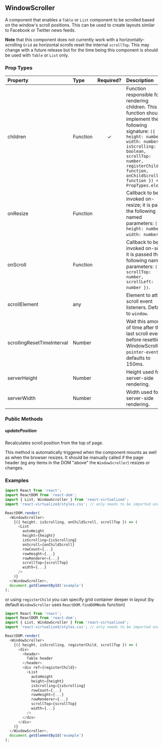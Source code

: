 WindowScroller
---------------

A component that enables a `Table` or `List` component to be scrolled based on the window's scroll positions.
This can be used to create layouts similar to Facebook or Twitter news feeds.

**Note** that this component does not currently work with a horizontally-scrolling `Grid` as horizontal scrolls reset the internal `scrollTop`.
This may change with a future release but for the time being this component is should be used with `Table` or `List` only.

### Prop Types
| Property | Type | Required? | Description |
|:---|:---|:---:|:---|
| children | Function | ✓ | Function responsible for rendering children. This function should implement the following signature: `({ height: number, width: number, isScrolling: boolean, scrollTop: number, registerChild: function, onChildScroll: function }) => PropTypes.element` |
| onResize | Function |  | Callback to be invoked on-resize; it is passed the following named parameters: `({ height: number, width: number })`. |
| onScroll | Function |  | Callback to be invoked on-scroll; it is passed the following named parameters: `({ scrollTop: number, scrollLeft: number })`. |
| scrollElement | any |  | Element to attach scroll event listeners. Defaults to `window`. |
| scrollingResetTimeInterval | Number |  | Wait this amount of time after the last scroll event before resetting WindowScroller `pointer-events`; defaults to 150ms. |
| serverHeight | Number |  | Height used for server-side rendering. |
| serverWidth | Number |  | Width used for server-side rendering. |

### Public Methods

##### updatePosition

Recalculates scroll position from the top of page.

This method is automatically triggered when the component mounts as well as when the browser resizes. It should be manually called if the page header (eg any items in the DOM "above" the `WindowScroller`) resizes or changes.

### Examples

```javascript
import React from 'react';
import ReactDOM from 'react-dom';
import { List, WindowScroller } from 'react-virtualized';
import 'react-virtualized/styles.css'; // only needs to be imported once

ReactDOM.render(
  <WindowScroller>
    {({ height, isScrolling, onChildScroll, scrollTop }) => (
      <List
        autoHeight
        height={height}
        isScrolling={isScrolling}
        onScroll={onChildScroll}
        rowCount={...}
        rowHeight={...}
        rowRenderer={...}
        scrollTop={scrollTop}
        width={...}
      />
    )}
  </WindowScroller>,
  document.getElementById('example')
);
```

or using `registerChild` you can specify grid container deeper in layout (by default `WindowScroller` uses `ReactDOM.findDOMNode` function)

```javascript
import React from 'react';
import ReactDOM from 'react-dom';
import { List, WindowScroller } from 'react-virtualized';
import 'react-virtualized/styles.css'; // only needs to be imported once

ReactDOM.render(
  <WindowScroller>
    {({ height, isScrolling, registerChild, scrollTop }) => (
      <div>
        <header>
          Table header
        </header>
        <div ref={registerChild}>
          <List
            autoHeight
            height={height}
            isScrolling={isScrolling}
            rowCount={...}
            rowHeight={...}
            rowRenderer={...}
            scrollTop={scrollTop}
            width={...}
          />
        </div>
      </div>
    )}
  </WindowScroller>,
  document.getElementById('example')
);
```
